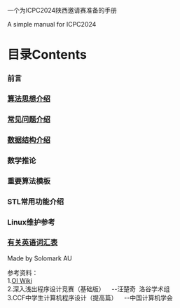 一个为ICPC2024陕西邀请赛准备的手册

A simple manual for ICPC2024
# 目录Contents
### 前言
### [算法思想介绍](Algorithm.md)
### [常见问题介绍](Problems.md)
### [数据结构介绍](Data_Structure.md)
### 数学推论
### 重要算法模板
### STL常用功能介绍
### Linux维护参考
### [有关英语词汇表](English_Words.md)

Made by Solomark AU

参考资料：  
1.[OI Wiki](https://oi-wiki.org/)  
2.深入浅出程序设计竞赛（基础版）&nbsp;&nbsp;&nbsp;&nbsp;--汪楚奇&nbsp;&nbsp;洛谷学术组  
3.CCF中学生计算机程序设计（提高篇）&nbsp;&nbsp;&nbsp;&nbsp;--中国计算机学会